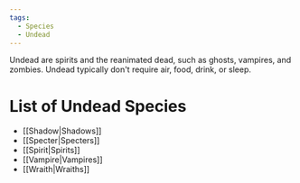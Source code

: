 ```yaml
---
tags:
  - Species
  - Undead
---
```

Undead are spirits and the reanimated dead, such as ghosts, vampires, and zombies. Undead typically don't require air, food, drink, or sleep.
# List of Undead Species
- [[Shadow|Shadows]]
- [[Specter|Specters]]
- [[Spirit|Spirits]]
- [[Vampire|Vampires]]
- [[Wraith|Wraiths]]